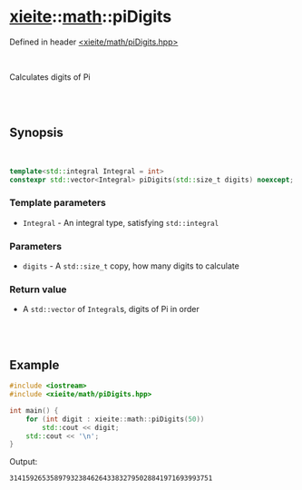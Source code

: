 # [xieite](../../README.md)::[math](../math.md)::piDigits
Defined in header [<xieite/math/piDigits.hpp>](../../include/xieite/math/piDigits.hpp)

<br/>

Calculates digits of Pi

<br/><br/>

## Synopsis

<br/>

```cpp
template<std::integral Integral = int>
constexpr std::vector<Integral> piDigits(std::size_t digits) noexcept;
```
### Template parameters
- `Integral` - An integral type, satisfying `std::integral`
### Parameters
- `digits` - A `std::size_t` copy, how many digits to calculate
### Return value
- A `std::vector` of `Integral`s, digits of Pi in order

<br/><br/>

## Example
```cpp
#include <iostream>
#include <xieite/math/piDigits.hpp>

int main() {
	for (int digit : xieite::math::piDigits(50))
		std::cout << digit;
	std::cout << '\n';
}
```
Output:
```
31415926535897932384626433832795028841971693993751
```
